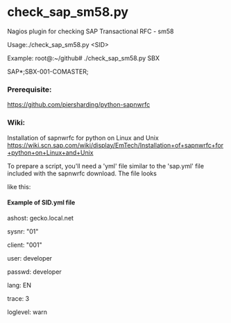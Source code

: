 # check_sap_sm58.py
Nagios plugin for checking SAP Transactional RFC - sm58 


Usage:./check_sap_sm58.py \<SID\> 

Example:
root@:~/github# ./check_sap_sm58.py SBX 

SAP*;SBX-001-COMASTER;

                                                                      
### Prerequisite:
https://github.com/piersharding/python-sapnwrfc

### Wiki:
Installation of sapnwrfc for python on Linux and Unix
https://wiki.scn.sap.com/wiki/display/EmTech/Installation+of+sapnwrfc+for+python+on+Linux+and+Unix






To prepare a script, you'll need a 'yml' file similar to the 'sap.yml' file included with the sapnwrfc download. The file looks 

like this:
#### Example of SID.yml file

ashost: gecko.local.net

sysnr: "01"

client: "001"

user: developer

passwd: developer

lang: EN

trace: 3

loglevel: warn
